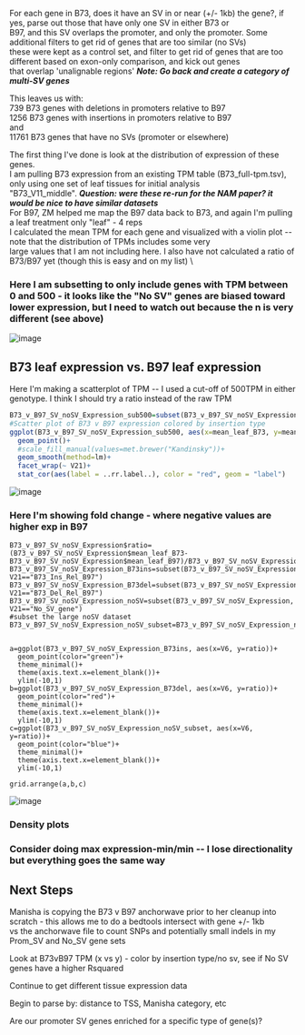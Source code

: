 




For each gene in B73, does it have an SV in or near (+/- 1kb) the gene?, if yes, parse out those that have only one SV in either B73 or \
B97, and this SV overlaps the promoter, and only the promoter. Some additional filters to get rid of genes that are too similar (no SVs) \
these were kept as a control set, and filter to get rid of genes that are too different based on exon-only comparison, and kick out genes \
that overlap 'unalignable regions'
***Note: Go back and create a category of multi-SV genes***

This leaves us with: \
       739 B73 genes with deletions in promoters relative to B97 \
       1256 B73 genes with insertions in promoters relative to B97 \
  and \
       11761 B73 genes that have no SVs (promoter or elsewhere)

The first thing I've done is look at the distribution of expression of these genes. \
I am pulling B73 expression from an existing TPM table (B73_full-tpm.tsv), only using one set of leaf tissues for initial analysis \
"B73_V11_middle".  ***Question: were these re-run for the NAM paper? it would be nice to have similar datasets*** \
For B97, ZM helped me map the B97 data back to B73, and again I'm pulling a leaf treatment only "leaf" - 4 reps \
I calculated the mean TPM for each gene and visualized with a violin plot -- note that the distribution of TPMs includes some very \
large values that I am not including here.  I also have not calculated a ratio of B73/B97 yet (though this is easy and on my list) \

### Here I am subsetting to only include genes with TPM between 0 and 500 - it looks like the "No SV" genes are biased toward lower expression, but I need to watch out because the n is very different (see above)

![image](https://user-images.githubusercontent.com/43852873/212158984-42b2362e-2a34-4b53-8d2f-2a2fb102c8c0.png)


## B73 leaf expression vs. B97 leaf expression 
Here I'm making a scatterplot of TPM -- I used a cut-off of 500TPM in either genotype.  I think I should try a ratio instead of the raw TPM
````R
B73_v_B97_SV_noSV_Expression_sub500=subset(B73_v_B97_SV_noSV_Expression, mean_leaf_B73 < 500 & mean_leaf_B97 < 500)
#Scatter plot of B73 v B97 expression colored by insertion type
ggplot(B73_v_B97_SV_noSV_Expression_sub500, aes(x=mean_leaf_B73, y=mean_leaf_B97, color=V21))+
  geom_point()+
  #scale_fill_manual(values=met.brewer("Kandinsky"))+
  geom_smooth(method=lm)+
  facet_wrap(~ V21)+
  stat_cor(aes(label = ..rr.label..), color = "red", geom = "label")
````

![image](https://user-images.githubusercontent.com/43852873/212142212-56ddd3f3-99a4-4cdc-9bc3-90c1d29362da.png)

### Here I'm showing fold change - where negative values are higher exp in B97
````
B73_v_B97_SV_noSV_Expression$ratio=(B73_v_B97_SV_noSV_Expression$mean_leaf_B73-B73_v_B97_SV_noSV_Expression$mean_leaf_B97)/B73_v_B97_SV_noSV_Expression$mean_leaf_B73
B73_v_B97_SV_noSV_Expression_B73ins=subset(B73_v_B97_SV_noSV_Expression, V21=="B73_Ins_Rel_B97")
B73_v_B97_SV_noSV_Expression_B73del=subset(B73_v_B97_SV_noSV_Expression, V21=="B73_Del_Rel_B97")
B73_v_B97_SV_noSV_Expression_noSV=subset(B73_v_B97_SV_noSV_Expression, V21=="No_SV_gene")
#subset the large noSV dataset
B73_v_B97_SV_noSV_Expression_noSV_subset=B73_v_B97_SV_noSV_Expression_noSV[sample(nrow(B73_v_B97_SV_noSV_Expression_noSV),1500),]


a=ggplot(B73_v_B97_SV_noSV_Expression_B73ins, aes(x=V6, y=ratio))+
  geom_point(color="green")+
  theme_minimal()+
  theme(axis.text.x=element_blank())+
  ylim(-10,1)
b=ggplot(B73_v_B97_SV_noSV_Expression_B73del, aes(x=V6, y=ratio))+
  geom_point(color="red")+
  theme_minimal()+
  theme(axis.text.x=element_blank())+
  ylim(-10,1)
c=ggplot(B73_v_B97_SV_noSV_Expression_noSV_subset, aes(x=V6, y=ratio))+
  geom_point(color="blue")+
  theme_minimal()+
  theme(axis.text.x=element_blank())+
  ylim(-10,1)

grid.arrange(a,b,c)
````

![image](https://user-images.githubusercontent.com/43852873/212154765-3127aa07-59cf-4dd5-9702-1011d23bb6d9.png)

### Density plots

### Consider doing max expression-min/min -- I lose directionality but everything goes the same way

## Next Steps
Manisha is copying the B73 v B97 anchorwave prior to her cleanup into scratch - this allows me to do a bedtools intersect with gene +/- 1kb \
vs the anchorwave file to count SNPs and potentially small indels in my Prom_SV and No_SV gene sets

Look at B73vB97 TPM (x vs y) - color by insertion type/no sv, see if No SV genes have a higher Rsquared

Continue to get different tissue expression data

Begin to parse by: distance to TSS, Manisha category, etc

Are our promoter SV genes enriched for a specific type of gene(s)?

